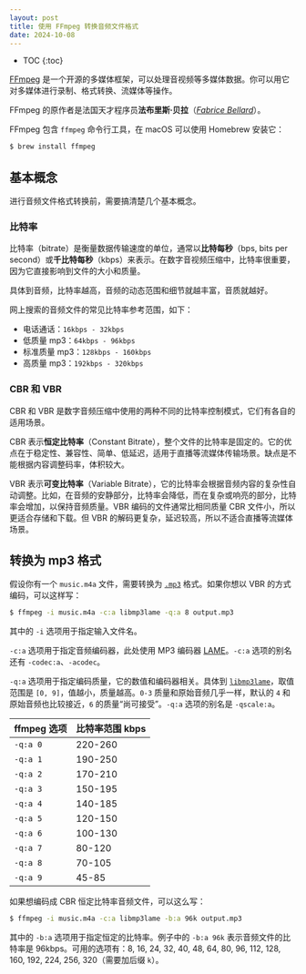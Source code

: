 ```yaml
---
layout: post
title: 使用 FFmpeg 转换音频文件格式
date: 2024-10-08
---
```


* TOC
{:toc}

[FFmpeg][ffmpeg] 是一个开源的多媒体框架，可以处理音视频等多媒体数据。你可以用它对多媒体进行录制、格式转换、流媒体等操作。

FFmpeg 的原作者是法国天才程序员**法布里斯·贝拉**（[*Fabrice Bellard*][bellard]）。

FFmpeg 包含 `ffmpeg` 命令行工具，在 macOS 可以使用 Homebrew 安装它：

```bash
$ brew install ffmpeg
```

## 基本概念

进行音频文件格式转换前，需要搞清楚几个基本概念。

### 比特率

比特率（bitrate）是衡量数据传输速度的单位，通常以**比特每秒**（bps, bits per second）或**千比特每秒**（kbps）来表示。在数字音视频压缩中，比特率很重要，因为它直接影响到文件的大小和质量。

具体到音频，比特率越高，音频的动态范围和细节就越丰富，音质就越好。

网上搜索的音频文件的常见比特率参考范围，如下：

- 电话通话：`16kbps - 32kbps`
- 低质量 mp3：`64kbps - 96kbps`
- 标准质量 mp3：`128kbps - 160kbps`
- 高质量 mp3：`192kbps - 320kbps`

### CBR 和 VBR

CBR 和 VBR 是数字音频压缩中使用的两种不同的比特率控制模式，它们有各自的适用场景。

CBR 表示**恒定比特率**（Constant Bitrate），整个文件的比特率是固定的。它的优点在于稳定性、兼容性、简单、低延迟，适用于直播等流媒体传输场景。缺点是不能根据内容调整码率，体积较大。

VBR 表示**可变比特率**（Variable Bitrate），它的比特率会根据音频内容的复杂性自动调整。比如，在音频的安静部分，比特率会降低，而在复杂或响亮的部分，比特率会增加，以保持音频质量。VBR 编码的文件通常比相同质量 CBR 文件小，所以更适合存储和下载。但 VBR 的解码更复杂，延迟较高，所以不适合直播等流媒体场景。

## 转换为 mp3 格式

假设你有一个 `music.m4a` 文件，需要转换为 [`.mp3`][mp3] 格式。如果你想以 VBR 的方式编码，可以这样写：

```bash
$ ffmpeg -i music.m4a -c:a libmp3lame -q:a 8 output.mp3
```

其中的 `-i` 选项用于指定输入文件名。

`-c:a` 选项用于指定音频编码器，此处使用 MP3 编码器 [LAME][lame]。`-c:a` 选项的别名还有 `-codec:a`、`-acodec`。

`-q:a` 选项用于指定编码质量，它的数值和编码器相关。具体到 [`libmp3lame`][ffmpeg-mp3]，取值范围是 `[0, 9]`，值越小，质量越高。`0-3` 质量和原始音频几乎一样，默认的 `4` 和原始音频也比较接近，`6` 的质量“尚可接受”。`-q:a` 选项的别名是 `-qscale:a`。

| ffmpeg 选项 | 比特率范围 kbps |
| --- | --- |
| `-q:a 0` | 220-260 |
| `-q:a 1` | 190-250 |
| `-q:a 2` | 170-210 |
| `-q:a 3` | 150-195 |
| `-q:a 4` | 140-185 |
| `-q:a 5` | 120-150 |
| `-q:a 6` | 100-130 |
| `-q:a 7` | 80-120 |
| `-q:a 8` | 70-105 |
| `-q:a 9` | 45-85 |

如果想编码成 CBR 恒定比特率音频文件，可以这么写：

```bash
$ ffmpeg -i music.m4a -c:a libmp3lame -b:a 96k output.mp3
```

其中的 `-b:a` 选项用于指定恒定的比特率。例子中的 `-b:a 96k` 表示音频文件的比特率是 96kbps。可用的选项有：8, 16, 24, 32, 40, 48, 64, 80, 96, 112, 128, 160, 192, 224, 256, 320（需要加后缀 `k`）。

[ffmpeg]: https://ffmpeg.org/ "FFmpeg"
[bellard]: https://bellard.org/ "Fabrice Bellard"
[mp3]: https://www.mp3-history.com/en/whatismp3.html "What is mp3?"
[audio-codecs]: https://developer.mozilla.org/en-US/docs/Web/Media/Formats/Audio_codecs "Web audio codec guide"
[lame]: https://lame.sourceforge.io/ "The LAME Project"
[ffmpeg-mp3]: https://trac.ffmpeg.org/wiki/Encode/MP3 "FFmpeg MP3 Encoding Guide"
